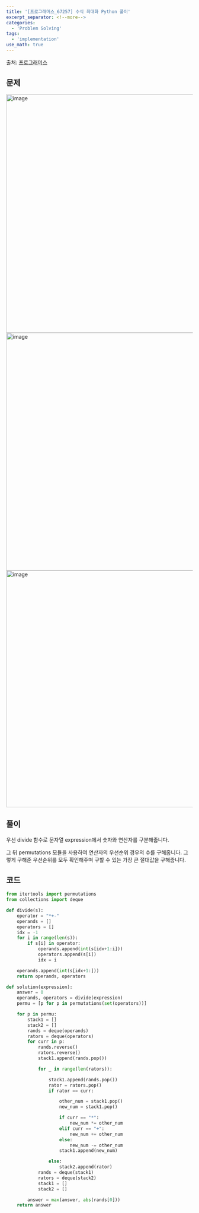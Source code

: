 ```yaml
---
title: '[프로그래머스_67257] 수식 최대화 Python 풀이'
excerpt_separator: <!--more-->
categories:
  - 'Problem Solving'
tags:
  - 'implementation'
use_math: true
---
```


출처: [프로그래머스](https://programmers.co.kr/learn/courses/30/lessons/67257)

## 문제

<img width="643" alt="image" src="https://user-images.githubusercontent.com/59808674/180988465-930b6431-62cc-4316-94e1-09329104e309.png">
<img width="641" alt="image" src="https://user-images.githubusercontent.com/59808674/180988663-5efa9bec-9b78-448b-a668-3e5e76b5ebd5.png">
<img width="639" alt="image" src="https://user-images.githubusercontent.com/59808674/180988707-f5c01ec9-d5f6-4296-ac5d-d411e1e72563.png">

## 풀이

우선 divide 함수로 문자열 expression에서 숫자와 연산자를 구분해줍니다.  

그 뒤 permutations 모듈을 사용하여 연산자의 우선순위 경우의 수를 구해줍니다. 그렇게 구해준 우선순위를 모두 확인해주며 구할 수 있는 가장 큰 절대값을 구해줍니다.  

## 코드

```python
from itertools import permutations
from collections import deque

def divide(s):
    operator = "*+-"
    operands = []
    operators = []
    idx = -1
    for i in range(len(s)):
        if s[i] in operator:
            operands.append(int(s[idx+1:i]))
            operators.append(s[i])
            idx = i

    operands.append(int(s[idx+1:]))
    return operands, operators

def solution(expression):
    answer = 0
    operands, operators = divide(expression)
    permu = [p for p in permutations(set(operators))]

    for p in permu:
        stack1 = []
        stack2 = []
        rands = deque(operands)
        rators = deque(operators)
        for curr in p:
            rands.reverse()
            rators.reverse()
            stack1.append(rands.pop())

            for _ in range(len(rators)):

                stack1.append(rands.pop())
                rator = rators.pop()
                if rator == curr:

                    other_num = stack1.pop()
                    new_num = stack1.pop()

                    if curr == "*":
                        new_num *= other_num
                    elif curr == "+":
                        new_num += other_num
                    else:
                        new_num -= other_num
                    stack1.append(new_num)

                else:
                    stack2.append(rator)
            rands = deque(stack1)
            rators = deque(stack2)
            stack1 = []
            stack2 = []

        answer = max(answer, abs(rands[0]))
    return answer
```
